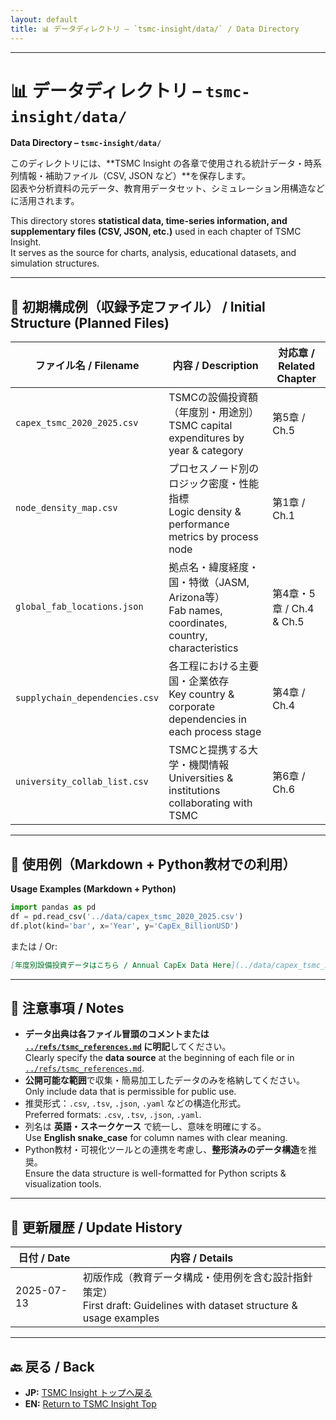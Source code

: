 ```yaml
---
layout: default
title: 📊 データディレクトリ – `tsmc-insight/data/` / Data Directory
---
```


---

# 📊 データディレクトリ – `tsmc-insight/data/`  
**Data Directory – `tsmc-insight/data/`**

このディレクトリには、**TSMC Insight の各章で使用される統計データ・時系列情報・補助ファイル（CSV, JSON など）**を保存します。  
図表や分析資料の元データ、教育用データセット、シミュレーション用構造などに活用されます。

This directory stores **statistical data, time-series information, and supplementary files (CSV, JSON, etc.)** used in each chapter of TSMC Insight.  
It serves as the source for charts, analysis, educational datasets, and simulation structures.

---

## 📁 初期構成例（収録予定ファイル） / Initial Structure (Planned Files)

| ファイル名 / Filename | 内容 / Description | 対応章 / Related Chapter |
|-----------------------|--------------------|--------------------------|
| `capex_tsmc_2020_2025.csv` | TSMCの設備投資額（年度別・用途別）<br>TSMC capital expenditures by year & category | 第5章 / Ch.5 |
| `node_density_map.csv` | プロセスノード別のロジック密度・性能指標<br>Logic density & performance metrics by process node | 第1章 / Ch.1 |
| `global_fab_locations.json` | 拠点名・緯度経度・国・特徴（JASM, Arizona等）<br>Fab names, coordinates, country, characteristics | 第4章・5章 / Ch.4 & Ch.5 |
| `supplychain_dependencies.csv` | 各工程における主要国・企業依存<br>Key country & corporate dependencies in each process stage | 第4章 / Ch.4 |
| `university_collab_list.csv` | TSMCと提携する大学・機関情報<br>Universities & institutions collaborating with TSMC | 第6章 / Ch.6 |

---

## 🔗 使用例（Markdown + Python教材での利用）  
**Usage Examples (Markdown + Python)**

```python
import pandas as pd
df = pd.read_csv('../data/capex_tsmc_2020_2025.csv')
df.plot(kind='bar', x='Year', y='CapEx_BillionUSD')
```

または / Or:

```markdown
[年度別設備投資データはこちら / Annual CapEx Data Here](../data/capex_tsmc_2020_2025.csv)
```

---

## 📝 注意事項 / Notes

- **データ出典は各ファイル冒頭のコメントまたは [`../refs/tsmc_references.md`](../refs/tsmc_references.md) に明記**してください。  
  Clearly specify the **data source** at the beginning of each file or in [`../refs/tsmc_references.md`](../refs/tsmc_references.md).
- **公開可能な範囲**で収集・簡易加工したデータのみを格納してください。  
  Only include data that is permissible for public use.
- 推奨形式：`.csv`, `.tsv`, `.json`, `.yaml` などの構造化形式。  
  Preferred formats: `.csv`, `.tsv`, `.json`, `.yaml`.
- 列名は **英語・スネークケース** で統一し、意味を明確にする。  
  Use **English snake_case** for column names with clear meaning.
- Python教材・可視化ツールとの連携を考慮し、**整形済みのデータ構造**を推奨。  
  Ensure the data structure is well-formatted for Python scripts & visualization tools.

---

## 📅 更新履歴 / Update History

| 日付 / Date | 内容 / Details |
|-------------|----------------|
| 2025-07-13 | 初版作成（教育データ構成・使用例を含む設計指針策定）<br>First draft: Guidelines with dataset structure & usage examples |

---

## 🔙 戻る / Back
- **JP:** [TSMC Insight トップへ戻る](https://samizo-aitl.github.io/Edusemi-Plus/tsmc-insight/index.html)  
- **EN:** [Return to TSMC Insight Top](https://samizo-aitl.github.io/Edusemi-Plus/tsmc-insight/index.html)
